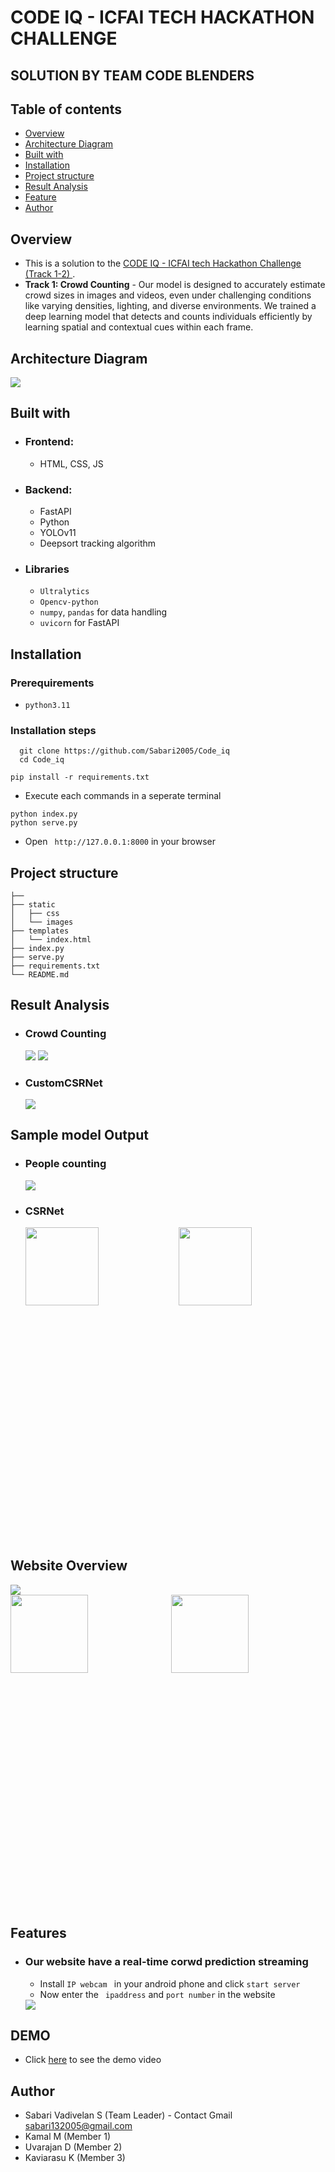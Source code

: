 # CODE IQ - ICFAI TECH HACKATHON CHALLENGE
## SOLUTION BY TEAM CODE BLENDERS



## Table of contents

- [Overview](#overview)
- [Architecture Diagram](#my-process)
- [Built with](#built-with)
- [Installation](#installation)
- [Project structure](#structure)
- [Result Analysis](#resultanalysis)
- [Feature](#features)
- [Author](#author)


## Overview
- This is a solution to the [CODE IQ - ICFAI tech Hackathon Challenge (Track 1-2) ](https://unstop.com/hackathons/ml-core-icfai-tripura-1203996). 
- **Track 1: Crowd Counting** - Our model is designed to accurately estimate crowd sizes in images and videos, even under challenging conditions like varying densities, lighting, and diverse environments. We trained a deep learning model that detects and counts individuals efficiently by learning spatial and contextual cues within each frame.



## Architecture Diagram

<img src="./assets/img/architecture.jpg">

## Built with

- ### Frontend:
  - HTML, CSS, JS

- ### Backend:
  - FastAPI
  - Python
  - YOLOv11
  - Deepsort tracking algorithm
- ### Libraries
  - `Ultralytics`
  - `Opencv-python`
  - `numpy`, `pandas` for data handling
  - `uvicorn` for FastAPI

## Installation

### Prerequirements
  - `python3.11`

### Installation steps

  ```
    git clone https://github.com/Sabari2005/Code_iq
    cd Code_iq
  ```
  ```
  pip install -r requirements.txt
  ```


  - Execute each commands in a seperate terminal
  ```
  python index.py
  python serve.py

  ```
  - Open ` http://127.0.0.1:8000` in your browser

## Project structure

```
├──          
├── static
│   ├── css                    
│   └── images                 
├── templates
│   └── index.html             
├── index.py   
├── serve.py                           
├── requirements.txt           
└── README.md                  
```
## Result Analysis

- ### Crowd Counting 
    ![](assets/img/f1.jpg) 
    ![](assets/img/p_curve.jpg)

- ### CustomCSRNet
    <img src="./assets/img/custon CSRNet.jpg">


## Sample model Output
- ### People counting
  ![](assets/img/image42.jpg) 
- ### CSRNet
  <div style="width:100%;height:500px;display:flex;gap:10px">
    <img src="./assets/img/0_Q7dF5t_bAdUW-z1h.webp" style="width:50%;object-fit:contain">
    <img src="./assets/img/download.jpg" style="width:50%;object-fit:contain">
  </div>

## Website Overview
<img src="./assets/img/web1.png">
<div style="width:100%;height:500px;display:flex;gap:10px">
    <img src="./assets/img/web3.png" style="width:50%;object-fit:contain">
    <img src="./assets/img/web4.png" style="width:50%;object-fit:contain">
</div>

## Features
- ### Our website have a real-time corwd prediction streaming

  - Install   ```IP webcam ``` in your android phone and click ```start server ```
  - Now enter the  ``` ipaddress``` and ``` port number ``` in the website 

  <img src="./assets/img/web2.png">

## DEMO

- Click [here](https://drive.google.com/file/d/1ZC1rX8M7_Ub9Awe_WQxNR36Gh07scK_X/view?usp=sharing) to see the demo video

## Author

- Sabari Vadivelan S (Team Leader) - Contact Gmail [sabari132005@gmail.com]()
- Kamal M (Member 1)
- Uvarajan D (Member 2)
- Kaviarasu K (Member 3)
